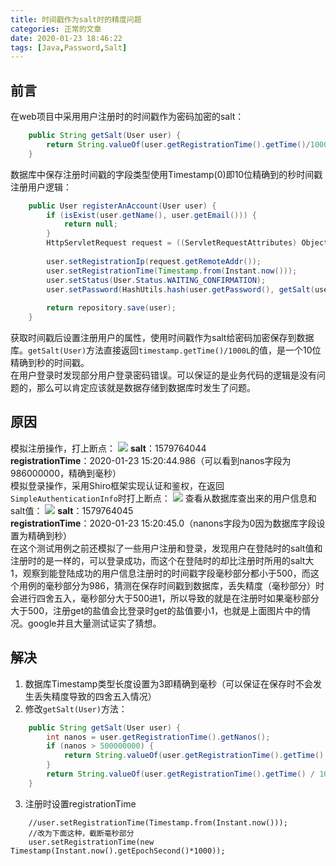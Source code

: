 ```yaml
---
title: 时间戳作为salt时的精度问题
categories: 正常的文章
date: 2020-01-23 18:46:22
tags: [Java,Password,Salt]
---
```


## 前言
在web项目中采用用户注册时的时间戳作为密码加密的salt：
```java
    public String getSalt(User user) {
        return String.valueOf(user.getRegistrationTime().getTime()/1000L);
    }
```
数据库中保存注册时间戳的字段类型使用Timestamp(0)即10位精确到的秒时间戳  
注册用户逻辑：
```java
    public User registerAnAccount(User user) {
        if (isExist(user.getName(), user.getEmail())) {
            return null;
        }
        HttpServletRequest request = ((ServletRequestAttributes) Objects.requireNonNull(RequestContextHolder.getRequestAttributes())).getRequest();
        
        user.setRegistrationIp(request.getRemoteAddr());
        user.setRegistrationTime(Timestamp.from(Instant.now()));
        user.setStatus(User.Status.WAITING_CONFIRMATION);
        user.setPassword(HashUtils.hash(user.getPassword(), getSalt(user)));
        
        return repository.save(user);
    }
```
获取时间戳后设置注册用户的属性，使用时间戳作为salt给密码加密保存到数据库。`getSalt(User)`方法直接返回`timestamp.getTime()/1000L`的值，是一个10位精确到秒的时间戳。  
在用户登录时发现部分用户登录密码错误。可以保证的是业务代码的逻辑是没有问题的，那么可以肯定应该就是数据存储到数据库时发生了问题。

## 原因
模拟注册操作，打上断点：
![](https://lolico.griouges.cn/images/NBbK.png)
**salt**：1579764044  
**registrationTime**：2020-01-23 15:20:44.986（可以看到nanos字段为986000000，精确到毫秒）  
模拟登录操作，采用Shiro框架实现认证和鉴权，在返回`SimpleAuthenticationInfo`时打上断点：
![](https://lolico.griouges.cn/images/NaeN.png)
查看从数据库查出来的用户信息和salt值：
![](https://lolico.griouges.cn/images/NL2o.png)
**salt**：1579764045  
**registrationTime**：2020-01-23 15:20:45.0（nanons字段为0因为数据库字段设置为精确到秒）  
在这个测试用例之前还模拟了一些用户注册和登录，发现用户在登陆时的salt值和注册时的是一样的，可以登录成功，而这个在登陆时的却比注册时所用的salt大1，观察到能登陆成功的用户信息注册时的时间戳字段毫秒部分都小于500，而这个用例的毫秒部分为986，猜测在保存时间戳到数据库，丢失精度（毫秒部分）时会进行四舍五入，毫秒部分大于500进1，所以导致的就是在注册时如果毫秒部分大于500，注册get的盐值会比登录时get的盐值要小1，也就是上面图片中的情况。google并且大量测试证实了猜想。

## 解决
1. 数据库Timestamp类型长度设置为3即精确到毫秒（可以保证在保存时不会发生丢失精度导致的四舍五入情况）
2. 修改`getSalt(User)`方法：
```java
    public String getSalt(User user) {
        int nanos = user.getRegistrationTime().getNanos();
        if (nanos > 500000000) {
            return String.valueOf(user.getRegistrationTime().getTime() / 1000L + 1);
        }
        return String.valueOf(user.getRegistrationTime().getTime() / 1000L);
    }
```
3. 注册时设置registrationTime
```
    //user.setRegistrationTime(Timestamp.from(Instant.now()));
    //改为下面这种，截断毫秒部分
    user.setRegistrationTime(new Timestamp(Instant.now().getEpochSecond()*1000));
```